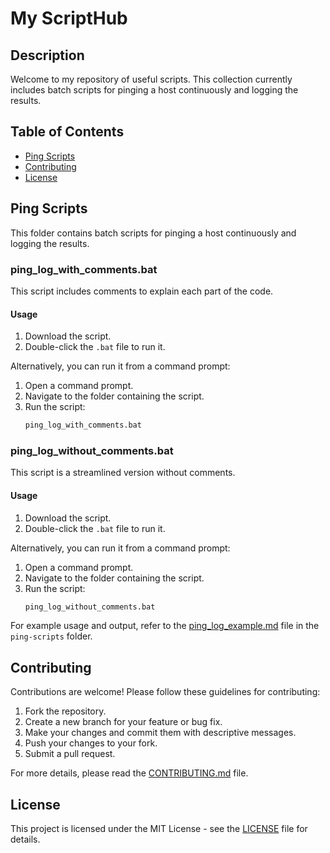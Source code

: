 # My ScriptHub

## Description
Welcome to my repository of useful scripts. This collection currently includes batch scripts for pinging a host continuously and logging the results.

## Table of Contents
- [Ping Scripts](#ping-scripts)
- [Contributing](#contributing)
- [License](#license)

## Ping Scripts
This folder contains batch scripts for pinging a host continuously and logging the results.

### ping_log_with_comments.bat
This script includes comments to explain each part of the code.

#### Usage
1. Download the script.
2. Double-click the `.bat` file to run it.

Alternatively, you can run it from a command prompt:
1. Open a command prompt.
2. Navigate to the folder containing the script.
3. Run the script:
    ```bash
    ping_log_with_comments.bat
    ```

### ping_log_without_comments.bat
This script is a streamlined version without comments.

#### Usage
1. Download the script.
2. Double-click the `.bat` file to run it.

Alternatively, you can run it from a command prompt:
1. Open a command prompt.
2. Navigate to the folder containing the script.
3. Run the script:
    ```bash
    ping_log_without_comments.bat
    ```

For example usage and output, refer to the [ping_log_example.md](batch/ping-scripts/ping_log_example.md) file in the `ping-scripts` folder.

## Contributing
Contributions are welcome! Please follow these guidelines for contributing:
1. Fork the repository.
2. Create a new branch for your feature or bug fix.
3. Make your changes and commit them with descriptive messages.
4. Push your changes to your fork.
5. Submit a pull request.

For more details, please read the [CONTRIBUTING.md](CONTRIBUTING.md) file.

## License
This project is licensed under the MIT License - see the [LICENSE](LICENSE) file for details.
